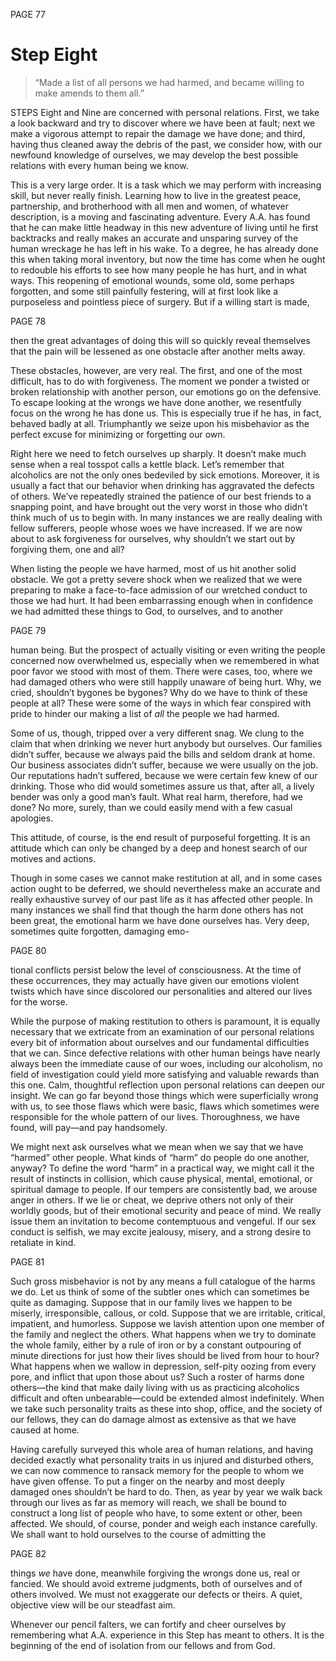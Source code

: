 PAGE 77

Step Eight
====================
> “Made a list of all persons we had harmed, and became willing to make amends to them all.”

STEPS Eight and Nine are concerned with personal relations. First, we take a look backward and try to discover where we have been at fault; next we make a vigorous attempt to repair the damage we have done; and third, having thus cleaned away the debris of the past, we consider how, with our newfound knowledge of ourselves, we may develop the best possible relations with every human being we know.

  This is a very large order. It is a task which we may perform with increasing skill, but never really finish. Learning how to live in the greatest peace, partnership, and brotherhood with all men and women, of whatever description, is a moving and fascinating adventure. Every A.A. has found that he can make little headway in this new adventure of living until he first backtracks and really makes an accurate and unsparing survey of the human wreckage he has left in his wake. To a degree, he has already done this when taking moral inventory, but now the time has come when he ought to redouble his efforts to see how many people he has hurt, and in what ways. This reopening of emotional wounds, some old, some perhaps forgotten, and some still painfully festering, will at first look like a purposeless and pointless piece of surgery. But if a willing start is made,

PAGE 78

then the great advantages of doing this will so quickly reveal themselves that the pain will be lessened as one obstacle after another melts away.

  These obstacles, however, are very real. The first, and one of the most difficult, has to do with forgiveness. The moment we ponder a twisted or broken relationship with another person, our emotions go on the defensive. To escape looking at the wrongs we have done another, we resentfully focus on the wrong he has done us. This is especially true if he has, in fact, behaved badly at all. Triumphantly we seize upon his misbehavior as the perfect excuse for minimizing or forgetting our own.

  Right here we need to fetch ourselves up sharply. It doesn’t make much sense when a real tosspot calls a kettle black. Let’s remember that alcoholics are not the only ones bedeviled by sick emotions. Moreover, it is usually a fact that our behavior when drinking has aggravated the defects of others. We’ve repeatedly strained the patience of our best friends to a snapping point, and have brought out the very worst in those who didn’t think much of us to begin with. In many instances we are really dealing with fellow sufferers, people whose woes we have increased. If we are now about to ask forgiveness for ourselves, why shouldn’t we start out by forgiving them, one and all?

  When listing the people we have harmed, most of us hit another solid obstacle. We got a pretty severe shock when we realized that we were preparing to make a face-to-face admission of our wretched conduct to those we had hurt. It had been embarrassing enough when in confidence we had admitted these things to God, to ourselves, and to another

PAGE 79

human being. But the prospect of actually visiting or even writing the people concerned now overwhelmed us, especially when we remembered in what poor favor we stood with most of them. There were cases, too, where we had damaged others who were still happily unaware of being hurt. Why, we cried, shouldn’t bygones be bygones? Why do we have to think of these people at all? These were some of the ways in which fear conspired with pride to hinder our making a list of _all_ the people we had harmed.

  Some of us, though, tripped over a very different snag. We clung to the claim that when drinking we never hurt anybody but ourselves. Our families didn’t suffer, because we always paid the bills and seldom drank at home. Our business associates didn’t suffer, because we were usually on the job. Our reputations hadn’t suffered, because we were certain few knew of our drinking. Those who did would sometimes assure us that, after all, a lively bender was only a good man’s fault. What real harm, therefore, had we done? No more, surely, than we could easily mend with a few casual apologies.

  This attitude, of course, is the end result of purposeful forgetting. It is an attitude which can only be changed by a deep and honest search of our motives and actions.

  Though in some cases we cannot make restitution at all, and in some cases action ought to be deferred, we should nevertheless make an accurate and really exhaustive survey of our past life as it has affected other people. In many instances we shall find that though the harm done others has not been great, the emotional harm we have done ourselves has. Very deep, sometimes quite forgotten, damaging emo-

PAGE 80

tional conflicts persist below the level of consciousness. At the time of these occurrences, they may actually have given our emotions violent twists which have since discolored our personalities and altered our lives for the worse.

  While the purpose of making restitution to others is paramount, it is equally necessary that we extricate from an examination of our personal relations every bit of information about ourselves and our fundamental difficulties that we can. Since defective relations with other human beings have nearly always been the immediate cause of our woes, including our alcoholism, no field of investigation could yield more satisfying and valuable rewards than this one. Calm, thoughtful reflection upon personal relations can deepen our insight. We can go far beyond those things which were superficially wrong with us, to see those flaws which were basic, flaws which sometimes were responsible for the whole pattern of our lives. Thoroughness, we have found, will pay—and pay handsomely.

  We might next ask ourselves what we mean when we say that we have “harmed” other people. What kinds of “harm” do people do one another, anyway? To define the word “harm” in a practical way, we might call it the result of instincts in collision, which cause physical, mental, emotional, or spiritual damage to people. If our tempers are consistently bad, we arouse anger in others. If we lie or cheat, we deprive others not only of their worldly goods, but of their emotional security and peace of mind. We really issue them an invitation to become contemptuous and vengeful. If our sex conduct is selfish, we may excite jealousy, misery, and a strong desire to retaliate in kind.

PAGE 81

  Such gross misbehavior is not by any means a full catalogue of the harms we do. Let us think of some of the subtler ones which can sometimes be quite as damaging. Suppose that in our family lives we happen to be miserly, irresponsible, callous, or cold. Suppose that we are irritable, critical, impatient, and humorless. Suppose we lavish attention upon one member of the family and neglect the others. What happens when we try to dominate the whole family, either by a rule of iron or by a constant outpouring of minute directions for just how their lives should be lived from hour to hour? What happens when we wallow in depression, self-pity oozing from every pore, and inflict that upon those about us? Such a roster of harms done others—the kind that make daily living with us as practicing alcoholics difficult and often unbearable—could be extended almost indefinitely. When we take such personality traits as these into shop, office, and the society of our fellows, they can do damage almost as extensive as that we have caused at home.

  Having carefully surveyed this whole area of human relations, and having decided exactly what personality traits in us injured and disturbed others, we can now commence to ransack memory for the people to whom we have given offense. To put a finger on the nearby and most deeply damaged ones shouldn’t be hard to do. Then, as year by year we walk back through our lives as far as memory will reach, we shall be bound to construct a long list of people who have, to some extent or other, been affected. We should, of course, ponder and weigh each instance carefully. We shall want to hold ourselves to the course of admitting the

PAGE 82

things _we_ have done, meanwhile forgiving the wrongs done us, real or fancied. We should avoid extreme judgments, both of ourselves and of others involved. We must not exaggerate our defects or theirs. A quiet, objective view will be our steadfast aim.

  Whenever our pencil falters, we can fortify and cheer ourselves by remembering what A.A. experience in this Step has meant to others. It is the beginning of the end of isolation from our fellows and from God.

